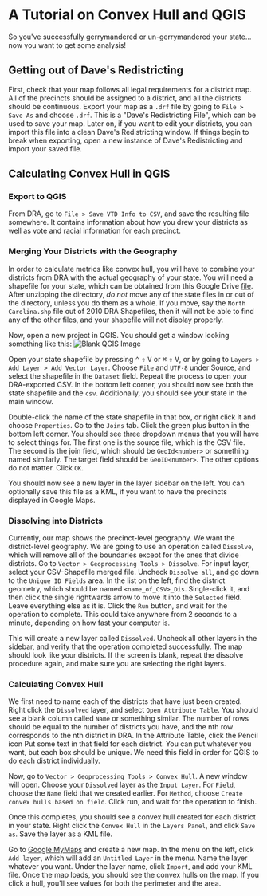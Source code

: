 # A Tutorial on Convex Hull and QGIS

So you've successfully gerrymandered or un-gerrymandered your state... now you want to get some analysis!

## Getting out of Dave's Redistricting

First, check that your map follows all legal requirements for a district map.
All of the precincts should be assigned to a district, and all the districts should be continuous.
Export your map as a `.drf` file by going to `File > Save As` and choose `.drf`.
This is a "Dave's Redistricting File", which can be used to save your map.
 Later on, if you want to edit your districts, you can import this file into a clean Dave's Redistricting window. If things begin to break when exporting, open a new instance of Dave's Redistricting and import your saved file.

## Calculating Convex Hull in QGIS

### Export to QGIS

From DRA, go to `File > Save VTD Info to CSV`, and save the resulting file somewhere. It contains information about how you drew your districts as well as vote and racial information for each precinct.

### Merging Your Districts with the Geography

In order to calculate metrics like convex hull, you will have to combine your districts from DRA with the actual geography of your state.
You will need a shapefile for your state, which can be obtained from this Google Drive [file](https://drive.google.com/folderview?id=0Bz_uFI8VY7xLZV9tTEFvc0hMdTg&usp=sharing).
After unzipping the directory, *do not* move any of the state files in or out of the directory, unless you do them as a whole.
If you move, say the `North Carolina.shp` file out of 2010 DRA Shapefiles, then it will not be able to find any of the other files, and your shapefile will not display properly.

Now, open a new project in QGIS. You should get a window looking something like this:
![Blank QGIS Image](https://i.imgur.com/2dHeMKX.png)

Open your state shapefile by pressing <kbd>⌃</kbd> <kbd>⇧</kbd> <kbd>V</kbd> or <kbd>⌘</kbd> <kbd>⇧</kbd> <kbd>V</kbd>, or by going to `Layers > Add Layer > Add Vector Layer`.
Choose `File` and `UTF-8` under Source, and select the shapefile in the `Dataset` field.
Repeat the process to open your DRA-exported CSV.
In the bottom left corner, you should now see both the state shapefile and the `csv`.
Additionally, you should see your state in the main window.

Double-click the name of the state shapefile in that box, or right click it and choose `Properties`.
Go to the `Joins` tab.
Click the green plus button in the bottom left corner.
You should see three dropdown menus that you will have to select things for.
The first one is the source file, which is the CSV file.
The second is the join field, which should be `GeoId<number>` or something named similarly.
The target field should be `GeoID<number>`. The other options do not matter. Click `OK`.

You should now see a new layer in the layer sidebar on the left. You can optionally save this file as a KML, if you want to have the precincts displayed in Google Maps.

### Dissolving into Districts

Currently, our map shows the precinct-level geography.
We want the district-level geography.
We are going to use an operation called `Dissolve`, which will remove all of the boundaries except for the ones that divide districts.
Go to `Vector > Geoprocessing Tools > Dissolve`.
For input layer, select your CSV-Shapefile merged file.
Uncheck `Dissolve all`, and go down to the `Unique ID Fields` area.
In the list on the left, find the district geometry, which should be named `<name_of_CSV>_Dis`.
Single-click it, and then click the single rightwards arrow to move it into the `Selected` field.
Leave everything else as it is.
Click the `Run` button, and wait for the operation to complete.
This could take anywhere from 2 seconds to a minute, depending on how fast your computer is.

This will create a new layer called `Dissolved`.
Uncheck all other layers in the sidebar, and verify that the operation completed successfully.
The map should look like your districts.
If the screen is blank, repeat the dissolve procedure again, and make sure you are selecting the right layers.

### Calculating Convex Hull
We first need to name each of the districts that have just been created.
Right click the `Dissolved` layer, and select `Open Attribute Table`.
You should see a blank column called `Name` or something similar.
The number of rows should be equal to the number of districts you have, and the nth row corresponds to the nth district in DRA.
In the Attribute Table, click the Pencil icon
Put some text in that field for each district.
You can put whatever you want, but each box should be unique.
We need this field in order for QGIS to do each district individually.

Now, go to `Vector > Geoprocessing Tools > Convex Hull`.
A new window will open.
Choose your `Dissolved` layer as the `Input Layer`.
For `Field`, choose the `Name` field that we created earlier.
For `Method`, choose `Create convex hulls based on field`.
Click run, and wait for the operation to finish.

Once this completes, you should see a convex hull created for each district in your state.
Right click the `Convex Hull` in the `Layers Panel`, and click `Save as`.
Save the layer as a KML file.

Go to [Google MyMaps](https://www.google.com/mymaps/) and create a new map.
In the menu on the left, click `Add layer`, which will add an `Untitled Layer` in the menu.
Name the layer whatever you want.
Under the layer name, click `Import`, and add your KML file.
Once the map loads, you should see the convex hulls on the map.
If you click a hull, you'll see values for both the perimeter and the area. 
